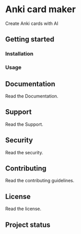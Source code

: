 # Anki card maker

Create Anki cards with AI

## Getting started

### Installation

### Usage

## Documentation

Read the Documentation.

## Support

Read the Support.

## Security

Read the security.

## Contributing

Read the contributing guidelines.

## License

Read the license.

## Project status
